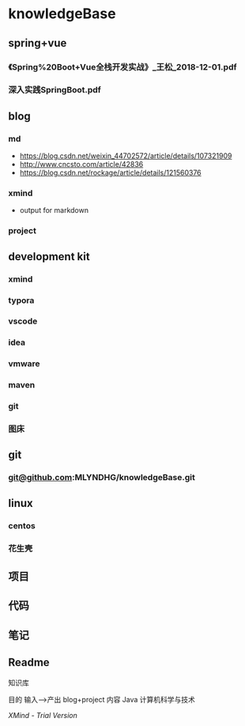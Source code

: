 # knowledgeBase

## spring+vue

### 《Spring%20Boot+Vue全栈开发实战》_王松_2018-12-01.pdf

### 深入实践SpringBoot.pdf

## blog

### md

- https://blog.csdn.net/weixin_44702572/article/details/107321909
- http://www.cncsto.com/article/42836
- https://blog.csdn.net/rockage/article/details/121560376

### xmind

- output for markdown

### project

## development kit

### xmind

### typora

### vscode

### idea

### vmware

### maven

### git

### 图床

## git

### git@github.com:MLYNDHG/knowledgeBase.git

## linux

### centos

### 花生壳

## 项目

## 代码

## 笔记

## Readme

知识库

目的
输入-->产出
blog+project
内容
Java
计算机科学与技术


*XMind - Trial Version*